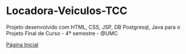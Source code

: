 # Locadora-Veiculos-TCC
Projeto desenvolvido com HTML, CSS, JSP, DB Postgresql, Java para o Projeto Final de Curso - 4º semestre - @UMC

<a href='./web/index.html'>Página Inicial</a>

